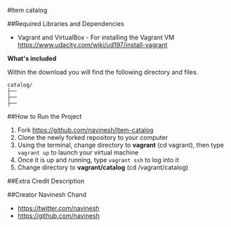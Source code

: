 #Item catalog


##Required Libraries and Dependencies
* Vagrant and VirtualBox - For installing the Vagrant VM https://www.udacity.com/wiki/ud197/install-vagrant

**What's included**

Within the download you will find the following directory and files.

```
catalog/
├──
├──
├──
```

##How to Run the Project
1. Fork https://github.com/navinesh/Item-catalog
2. Clone the newly forked repository to your computer
3. Using the terminal, change directory to **vagrant** (cd vagrant), then type `vagrant up` to launch your virtual machine
4. Once it is up and running, type `vagrant ssh` to log into it
5. Change directory to **vagrant/catalog** (cd /vagrant/catalog)

##Extra Credit Description

##Creator
Navinesh Chand
* https://twitter.com/navinesh
* https://github.com/navinesh
